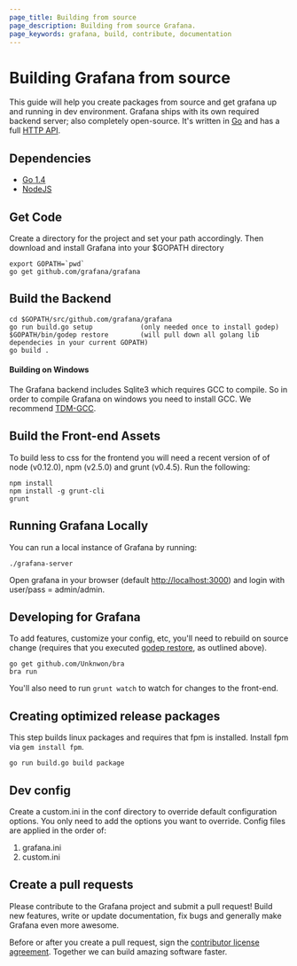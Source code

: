 ```yaml
---
page_title: Building from source
page_description: Building from source Grafana.
page_keywords: grafana, build, contribute, documentation
---
```


# Building Grafana from source

This guide will help you create packages from source and get grafana up and running in
dev environment. Grafana ships with its own required backend server; also completely open-source. It's written in [Go](http://golang.org) and has a full [HTTP API](/v2.1/reference/http_api/).

## Dependencies

- [Go 1.4](https://golang.org/dl/)
- [NodeJS](https://nodejs.org/download/)

## Get Code
Create a directory for the project and set your path accordingly. Then download and install Grafana into your $GOPATH directory
```
export GOPATH=`pwd`
go get github.com/grafana/grafana
```

## Build the Backend
```
cd $GOPATH/src/github.com/grafana/grafana
go run build.go setup            (only needed once to install godep)
$GOPATH/bin/godep restore        (will pull down all golang lib dependecies in your current GOPATH)
go build .
```

#### Building on Windows
The Grafana backend includes Sqlite3 which requires GCC to compile. So in order to compile Grafana on windows you need
to install GCC. We recommend [TDM-GCC](http://tdm-gcc.tdragon.net/download).

## Build the Front-end Assets

To build less to css for the frontend you will need a recent version of of node (v0.12.0),
npm (v2.5.0) and grunt (v0.4.5). Run the following:

```
npm install
npm install -g grunt-cli
grunt
```

## Running Grafana Locally
You can run a local instance of Grafana by running:
```
./grafana-server
```

Open grafana in your browser (default [http://localhost:3000](http://localhost:3000)) and login with user/pass = admin/admin.

## Developing for Grafana
To add features, customize your config, etc, you'll need to rebuild on source change (requires that you executed [godep restore](#build-the-backend), as outlined above). 
```
go get github.com/Unknwon/bra
bra run
```
You'll also need to run `grunt watch` to watch for changes to the front-end.

## Creating optimized release packages
This step builds linux packages and requires that fpm is installed. Install fpm via `gem install fpm`.

```
go run build.go build package
```

## Dev config

Create a custom.ini in the conf directory to override default configuration options.
You only need to add the options you want to override. Config files are applied in the order of:

1. grafana.ini
2. custom.ini

## Create a pull requests
Please contribute to the Grafana project and submit a pull request! Build new features, write or update documentation, fix bugs and generally make Grafana even more awesome.     

Before or after you create a pull request, sign the [contributor license agreement](/project/cla.html).
Together we can build amazing software faster. 